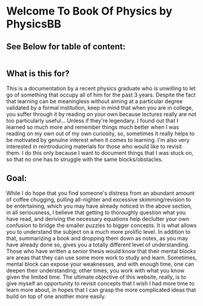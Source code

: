 # Welcome To Book Of Physics by PhysicsBB

## See Below for table of content:
```{tableofcontents}
```

## What is this for?
This is a documentation by a recent physics graduate who is unwilling to let go of something that occupy all of him for the past 3 years. Despite the fact that learning can be meaningless without aiming at a particular degree validated by a formal institution, keep in mind that when you are in college, you suffer through it by reading on your own because lectures really are not too particularly useful... Unless if they're legendary. I found out that I learned so much more and remember things much better when I was reading on my own out of my own curiosity, so, sometimes it really helps to be motivated by genuine interest when it comes to learning. I'm also very interested in reintroducing materials for those who would like to revisit them. I do this only because I want to document things that I was stuck on, so that no one has to struggle with the same blocks/obstacles. 

## Goal:
While I do hope that you find someone's distress from an abundant amount of coffee chugging, pulling all-nighter and excessive skimming/revision to be entertaining, which you may have already noticed in the above section, in all seriousness, I believe that getting to thoroughly question what you have read, and deriving the necessary equations help declutter your own confusion to bridge the smaller puzzles to bigger concepts. It is what allows you to understand the subject on a much more prolific level. In addition to that, summarizing a book and dropping them down as notes, as you may have already done so, gives you a totally different level of understanding. Those who have written a senior thesis would know that their mental blocks are areas that they can use some more work to study and learn. Sometimes, mental block can expose your weaknesses, and with enough time, one can deepen their understanding; other times, you work with what you know given the limited time. The ultimate objective of this website, really, is to give myself an opportunity to revisit concepts that I wish I had more time to learn more about, in hopes that I can grasp the more complicated ideas that build on top of one another more easily. 

